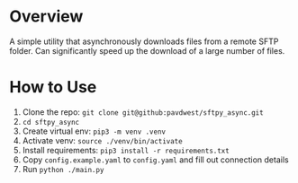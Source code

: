 # Overview

A simple utility that asynchronously downloads files from a remote SFTP folder.
Can significantly speed up the download of a large number of files.

# How to Use

1. Clone the repo: `git clone git@github:pavdwest/sftpy_async.git`
2. `cd sftpy_async`
3. Create virtual env: `pip3 -m venv .venv`
4. Activate venv: `source ./venv/bin/activate`
5. Install requirements: `pip3 install -r requirements.txt`
6. Copy `config.example.yaml` to `config.yaml` and fill out connection details
7. Run `python ./main.py`
